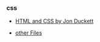 ### css 

- [HTML and CSS by Jon Duckett](https://mega.nz/file/F9UAyToa#_IGiVAGNHIbw0PgToFgbGgYD-nPfYyrek9gzizb7cco)

- [other Files](https://mega.nz/folder/9sdWTDBI#QREzG5X7HAReGdN0ZTYlMw)